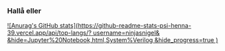 ### Hallå eller

[![Anurag's GitHub stats](https://github-readme-stats-psi-henna-39.vercel.app/api/top-langs/?
username=ninjasnigel&
&hide=Jupyter%20Notebook,html,System%Verilog
&hide_progress=true
)](https://github.com/anuraghazra/github-readme-stats)

<!--

-->
